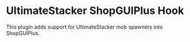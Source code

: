 # UltimateStacker ShopGUIPlus Hook

This plugin adds support for UltimateStacker mob spawners into ShopGUIPlus.
